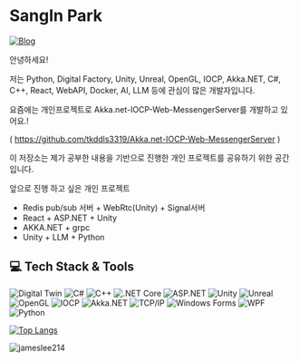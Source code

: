 #  SangIn Park 
[![Blog](https://img.shields.io/badge/Blog-UsingSystem-%23ff5722?style=flat&logo=tistory&logoColor=white)](https://usingsystem.tistory.com/)

안녕하세요! 

저는 Python, Digital Factory, Unity, Unreal, OpenGL, IOCP, Akka.NET, C#, C++, React, WebAPI, Docker, AI, LLM 등에 관심이 많은 개발자입니다. 

요즘에는 개인프로젝트로 Akka.net-IOCP-Web-MessengerServer를 개발하고 있어요.!

( https://github.com/tkddls3319/Akka.net-IOCP-Web-MessengerServer )

이 저장소는 제가 공부한 내용을 기반으로 진행한 개인 프로젝트를 공유하기 위한 공간입니다.

앞으로 진행 하고 싶은 개인 프로젝트
- Redis pub/sub 서버 + WebRtc(Unity) + Signal서버
- React + ASP.NET + Unity
- AKKA.NET + grpc
- Unity + LLM + Python

## 💻 Tech Stack & Tools

![Digital Twin](https://img.shields.io/badge/Digital%20Twin-%23007ACC.svg?style=flat&logo=digitalocean&logoColor=white)
![C#](https://img.shields.io/badge/C%23-%23bb69b4.svg?style=flat&logo=c-sharp&logoColor=white)
![C++](https://img.shields.io/badge/C%2B%2B-%2300599C.svg?style=flat&logo=c%2B%2B&logoColor=white)
![.NET Core](https://img.shields.io/badge/.NET%20Core-%23512BD4.svg?style=flat&logo=dotnet&logoColor=white)
![ASP.NET](https://img.shields.io/badge/ASP.NET-%230072C6.svg?style=flat&logo=dotnet&logoColor=white)
![Unity](https://img.shields.io/badge/Unity-%23000000.svg?style=flat&logo=unity&logoColor=white)
![Unreal](https://img.shields.io/badge/Unreal%20Engine-%230E1128.svg?style=flat&logo=unrealengine&logoColor=white)
![OpenGL](https://img.shields.io/badge/OpenGL-%23376C99.svg?style=flat&logo=opengl&logoColor=white)
![IOCP](https://img.shields.io/badge/IOCP-%23ffcc00.svg?style=flat&logo=microsoft&logoColor=black)
![Akka.NET](https://img.shields.io/badge/Akka.NET-%2300628A.svg?style=flat&logo=akka&logoColor=white)
![TCP/IP](https://img.shields.io/badge/TCP%2FIP-%23007ACC.svg?style=flat&logo=internetexplorer&logoColor=white)
![Windows Forms](https://img.shields.io/badge/Windows%20Forms-%23007ACC.svg?style=flat&logo=windows&logoColor=white)
![WPF](https://img.shields.io/badge/WPF-%23007ACC.svg?style=flat&logo=windows&logoColor=white)
![Python](https://img.shields.io/badge/Python-%233776AB.svg?style=flat&logo=python&logoColor=white)

[![Top Langs](https://github-readme-stats-git-masterrstaa-rickstaa.vercel.app/api/top-langs/?username=tkddls3319)](https://github.com/anuraghazra/github-readme-stats)

<img src="https://komarev.com/ghpvc/?username=tkddls3319" alt="jameslee214" style="display: hidden"/> 
